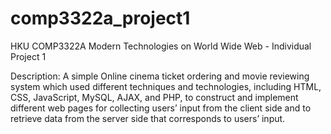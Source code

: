 # comp3322a_project1
HKU COMP3322A Modern Technologies on World Wide Web - Individual Project 1

Description:
A simple Online cinema ticket ordering and movie reviewing system which used
different techniques and technologies, including HTML, CSS, JavaScript, MySQL, AJAX, and PHP, 
to construct and implement different web pages for collecting users’ input from the client side and to 
retrieve data from the server side that corresponds to users’ input.
